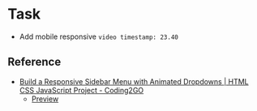 # Task

- Add mobile responsive `video timestamp: 23.40`

## Reference
- [Build a Responsive Sidebar Menu with Animated Dropdowns | HTML CSS JavaScript Project - Coding2GO](https://www.youtube.com/watch?v=R7b3OlEyqug)
    - [Preview](https://www.coding2go.com/sidebar-menu/)